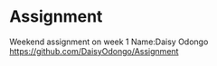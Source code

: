 # Assignment
Weekend assignment on week 1
Name:Daisy Odongo
https://github.com/DaisyOdongo/Assignment
